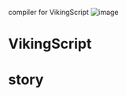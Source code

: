 compiler for VikingScript
![image](https://user-images.githubusercontent.com/54605290/151875522-74089f75-41ec-438d-8b7b-d2b490e23311.png)
# VikingScript


# story
